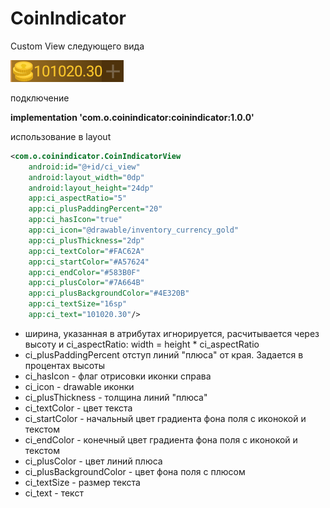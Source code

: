 # CoinIndicator
Custom View следующего вида 


![Альтернативный текст](https://github.com/schnaps1981/CoinIndicator/blob/master/ScreenShot.png)

подключение


**implementation 'com.o.coinindicator:coinindicator:1.0.0'**


использование в layout

```xml
<com.o.coinindicator.CoinIndicatorView
    android:id="@+id/ci_view"
    android:layout_width="0dp"
    android:layout_height="24dp"
    app:ci_aspectRatio="5"
    app:ci_plusPaddingPercent="20"
    app:ci_hasIcon="true"
    app:ci_icon="@drawable/inventory_currency_gold"
    app:ci_plusThickness="2dp"
    app:ci_textColor="#FAC62A"
    app:ci_startColor="#A57624"
    app:ci_endColor="#583B0F"
    app:ci_plusColor="#7A664B"
    app:ci_plusBackgroundColor="#4E320B"
    app:ci_textSize="16sp"
    app:ci_text="101020.30"/>
```

* ширина, указанная в атрибутах игнорируется, расчитывается через высоту и ci_aspectRatio: 
width = height * ci_aspectRatio
* ci_plusPaddingPercent отступ линий "плюса" от края. Задается в процентах высоты
* ci_hasIcon - флаг отрисовки иконки справа
* ci_icon - drawable иконки
* ci_plusThickness - толщина линий "плюса"
* ci_textColor - цвет текста
* ci_startColor - начальный цвет градиента фона поля с иконокой и текстом
* ci_endColor - конечный цвет градиента фона поля с иконокой и текстом
* ci_plusColor - цвет линий плюса
* ci_plusBackgroundColor - цвет фона поля с плюсом
* ci_textSize - размер текста
* ci_text - текст



